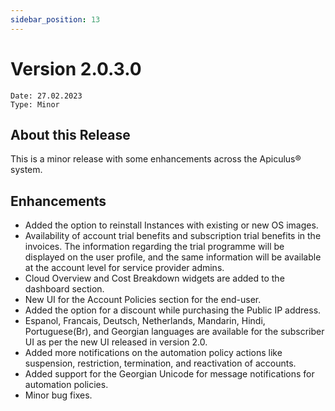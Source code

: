 ```yaml
---
sidebar_position: 13
---
```

# Version 2.0.3.0
```
Date: 27.02.2023
Type: Minor
```

## About this Release

This is a minor release with some enhancements across the Apiculus® system.

## Enhancements

- Added the option to reinstall Instances with existing or new OS images.
- Availability of account trial benefits and subscription trial benefits in the invoices. The information regarding the trial programme will be displayed on the user profile, and the same information will be available at the account level for service provider admins.
- Cloud Overview and Cost Breakdown widgets are added to the dashboard section.
- New UI for the Account Policies section for the end-user.
- Added the option for a discount while purchasing the Public IP address.
- Espanol, Francais, Deutsch, Netherlands, Mandarin, Hindi, Portuguese(Br), and Georgian languages are available for the subscriber UI as per the new UI released in version 2.0.
- Added more notifications on the automation policy actions like suspension, restriction, termination, and reactivation of accounts.
- Added support for the Georgian Unicode for message notifications for automation policies.
- Minor bug fixes.





